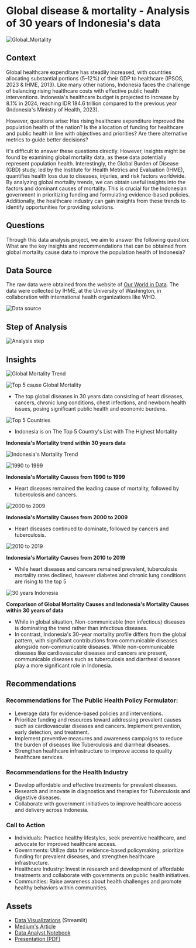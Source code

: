 
# Global disease & mortality - Analysis of 30 years of Indonesia's data
![Global_Mortality](https://github.com/harishmuh/Global_Mortality_Indonesia/blob/main/global_mortality_illustration.png?raw=true)

## Context
Global healthcare expenditure has steadily increased, with countries allocating substantial portions (5–12%) of their GDP to healthcare (IPSOS, 2023 & IHME, 2013). Like many other nations, Indonesia faces the challenge of balancing rising healthcare costs with effective public health interventions. Indonesia's healthcare budget is projected to increase by 8.1% in 2024, reaching IDR 184.6 trillion compared to the previous year (Indonesia's Ministry of Health, 2023).

However, questions arise: Has rising healthcare expenditure improved the population health of the nation? Is the allocation of funding for healthcare and public health in line with objectives and priorities? Are there alternative metrics to guide better decisions?

It's difficult to answer these questions directly.  However, insights might be found by examining global mortality data, as these data potentially represent population health. Interestingly, the Global Burden of Disease (GBD) study, led by the Institute for Health Metrics and Evaluation (IHME), quantifies health loss due to diseases, injuries, and risk factors worldwide. By analyzing global mortality trends, we can obtain useful insights into the factors and dominant causes of mortality. This is crucial for the Indonesian government in prioritizing funding and formulating evidence-based policies. Additionally, the healthcare industry can gain insights from these trends to identify opportunities for providing solutions.

## Questions
Through this data analysis project, we aim to answer the following question:  What are the key insights and recommendations that can be obtained from global mortality cause data to improve the population health of Indonesia?

## Data Source
The raw data were obtained from the website of [Our World in Data](https://ourworldindata.org/causes-of-death). The data were collected by IHME, at the University of Washington, in collaboration with international health organizations like WHO.

![Data source](https://github.com/harishmuh/Global_Mortality_Indonesia/blob/main/dataset%20source.PNG)


## Step of Analysis
![Analysis step](https://github.com/harishmuh/Global_Mortality_Indonesia/blob/main/step_of_analysis.PNG)


## Insights

![Global Mortality Trend](https://github.com/harishmuh/Global_Mortality_Indonesia/blob/main/fig1.global_mortality_trend.PNG)


![Top 5 cause Global Mortality](https://github.com/harishmuh/Global_Mortality_Indonesia/blob/main/fig2.global_mortality_cause_1990_2019.PNG)

* The top global diseases in 30 years data consisting of heart diseases, cancers, chronic lung conditions, chest infections, and newborn health issues, posing significant public health and economic burdens.


![Top 5 Countries](https://github.com/harishmuh/Global_Mortality_Indonesia/blob/main/fig2.top_5_highest_mortaliy.PNG)

* Indonesia is on The Top 5 Country's List with The Highest Mortality
  

**Indonesia's Mortality trend within 30 years data**

![Indonesia's Mortality Trend](https://github.com/harishmuh/Global_Mortality_Indonesia/blob/main/Fig8.%20Mortality%20trend%20Indo.PNG)





![1990 to 1999](https://github.com/harishmuh/Global_Mortality_Indonesia/blob/main/fig4.global_mortality_cause_1990_1999.PNG)

**Indonesia's Mortality Causes from 1990 to 1999**
* Heart diseases remained the leading cause of mortality, followed by tuberculosis and cancers.



![2000 to 2009](https://github.com/harishmuh/Global_Mortality_Indonesia/blob/main/fig4.indo_mortality_cause_2000_2009.PNG)

**Indonesia's Mortality Causes from 2000 to 2009**
* Heart diseases continued to dominate, followed by cancers and tuberculosis.



![2010 to 2019](https://github.com/harishmuh/Global_Mortality_Indonesia/blob/main/fig5.indo_mortality_cause_2010_2019.PNG)

**Indonesia's Mortality Causes from 2010 to 2019**
* While heart diseases and cancers remained prevalent, tuberculosis mortality rates declined, however diabetes and chronic lung conditions are rising to the top 5 



![30 years Indonesia](https://github.com/harishmuh/Global_Mortality_Indonesia/blob/main/fig6.indo_mortality_cause_all_30_years.PNG)

**Comparison of Global Mortality Causes and Indonesia's Mortality Causes within 30 years of data**
* While in global situation, Non-communicable (non infectious) diseases is dominating the trend rather than infectious diseases.
* In contrast, Indonesia's 30-year mortality profile differs from the global pattern, with significant contributions from communicable diseases alongside non-communicable diseases. While non-communicable diseases like cardiovascular diseases and cancers are present, communicable diseases such as tuberculosis and diarrheal diseases play a more significant role in Indonesia.




## Recommendations
### Recommendations for The Public Health Policy Formulator:
* Leverage data for evidence-based policies and interventions.
* Prioritize funding and resources toward addressing prevalent causes such as cardiovascular diseases and cancers. Implement prevention, early detection, and treatment.
* Implement preventive measures and awareness campaigns to reduce the burden of diseases like Tuberculosis and diarrheal diseases.
* Strengthen healthcare infrastructure to improve access to quality healthcare services.

### Recommendations for the Health Industry
* Develop affordable and effective treatments for prevalent diseases.
* Research and innovate in diagnostics and therapies for Tuberculosis and digestive diseases.
* Collaborate with government initiatives to improve healthcare access and delivery across Indonesia.

### Call to Action
* Individuals: Practice healthy lifestyles, seek preventive healthcare, and advocate for improved healthcare access.
* Governments: Utilize data for evidence-based policymaking, prioritize funding for prevalent diseases, and strengthen healthcare infrastructure.
* Healthcare Industry: Invest in research and development of affordable treatments and collaborate with governments on public health initiatives.
* Communities: Raise awareness about health challenges and promote healthy behaviors within communities.

## Assets
* [Data Visualizations](https://global-mortality-cause-in-indonesia.streamlit.app/) (Streamlit)
* [Medium's Article](https://medium.com/@harishmuh/data-analysis-portofolio-af00cc8ac92a)
* [Data Analyst Notebook](https://github.com/harishmuh/Global_Mortality_Indonesia/blob/main/global_mortality_diseases.ipynb)
* [Presentation (PDF)](https://github.com/harishmuh/Global_Mortality_Indonesia/blob/main/Global%20mortality%20cause%20-%20Indonesia%20case%20study%20-%20Harish%20Muhammad.pdf)
